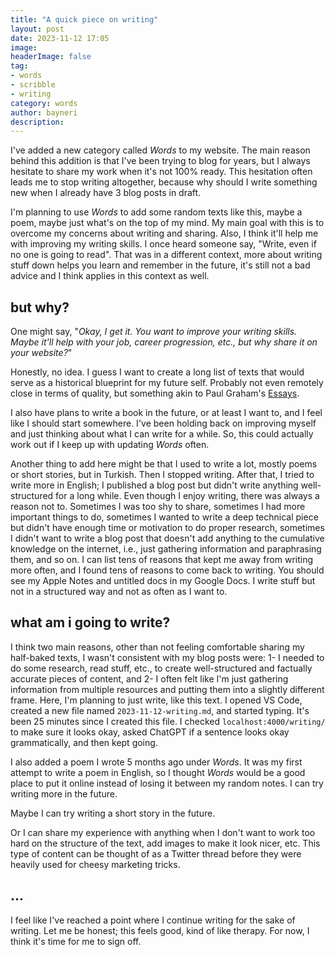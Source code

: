 ```yaml
---
title: "A quick piece on writing"
layout: post
date: 2023-11-12 17:05
image: 
headerImage: false
tag:
- words
- scribble
- writing
category: words
author: bayneri
description: 
---
```

I've added a new category called *Words* to my website. The main reason behind this addition is that I've been trying to blog for years, but I always hesitate to share my work when it's not 100% ready. This hesitation often leads me to stop writing altogether, because why should I write something new when I already have 3 blog posts in draft.

I'm planning to use *Words* to add some random texts like this, maybe a poem, maybe just what's on the top of my mind. My main goal with this is to overcome my concerns about writing and sharing. Also, I think it'll help me with improving my writing skills. I once heard someone say, "Write, even if no one is going to read". That was in a different context, more about writing stuff down helps you learn and remember in the future, it's still not a bad advice and I think applies in this context as well.

## but why?
One might say, "*Okay, I get it. You want to improve your writing skills. Maybe it'll help with your job, career progression, etc., but why share it on your website?*"

Honestly, no idea. I guess I want to create a long list of texts that would serve as a historical blueprint for my future self. Probably not even remotely close in terms of quality, but something akin to Paul Graham's [Essays](http://www.paulgraham.com/articles.html).

I also have plans to write a book in the future, or at least I want to, and I feel like I should start somewhere. I've been holding back on improving myself and just thinking about what I can write for a while. So, this could actually work out if I keep up with updating *Words* often.

Another thing to add here might be that I used to write a lot, mostly poems or short stories, but in Turkish. Then I stopped writing. After that, I tried to write more in English; I published a blog post but didn't write anything well-structured for a long while. Even though I enjoy writing, there was always a reason not to. Sometimes I was too shy to share, sometimes I had more important things to do, sometimes I wanted to write a deep technical piece but didn't have enough time or motivation to do proper research, sometimes I didn't want to write a blog post that doesn't add anything to the cumulative knowledge on the internet, i.e., just gathering information and paraphrasing them, and so on. I can list tens of reasons that kept me away from writing more often, and I found tens of reasons to come back to writing. You should see my Apple Notes and untitled docs in my Google Docs. I write stuff but not in a structured way and not as often as I want to.

## what am i going to write?
I think two main reasons, other than not feeling comfortable sharing my half-baked texts, I wasn't consistent with my blog posts were: 1- I needed to do some research, read stuff, etc., to create well-structured and factually accurate pieces of content, and 2- I often felt like I'm just gathering information from multiple resources and putting them into a slightly different frame. Here, I'm planning to just write, like this text. I opened VS Code, created a new file named `2023-11-12-writing.md`, and started typing. It's been 25 minutes since I created this file. I checked `localhost:4000/writing/` to make sure it looks okay, asked ChatGPT if a sentence looks okay grammatically, and then kept going.

I also added a poem I wrote 5 months ago under *Words*. It was my first attempt to write a poem in English, so I thought *Words* would be a good place to put it online instead of losing it between my random notes. I can try writing more in the future.

Maybe I can try writing a short story in the future.

Or I can share my experience with anything when I don't want to work too hard on the structure of the text, add images to make it look nicer, etc. This type of content can be thought of as a Twitter thread before they were heavily used for cheesy marketing tricks.

## ...
I feel like I've reached a point where I continue writing for the sake of writing. Let me be honest; this feels good, kind of like therapy. For now, I think it's time for me to sign off.
